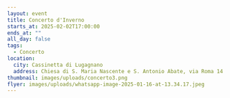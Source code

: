 ```yaml
---
layout: event
title: Concerto d'Inverno
starts_at: 2025-02-02T17:00:00
ends_at: ""
all_day: false
tags:
  - Concerto
location:
  city: Cassinetta di Lugagnano
  address: Chiesa di S. Maria Nascente e S. Antonio Abate, via Roma 14
thumbnail: images/uploads/concerto3.png
flyer: images/uploads/whatsapp-image-2025-01-16-at-13.34.17.jpeg
---
```

